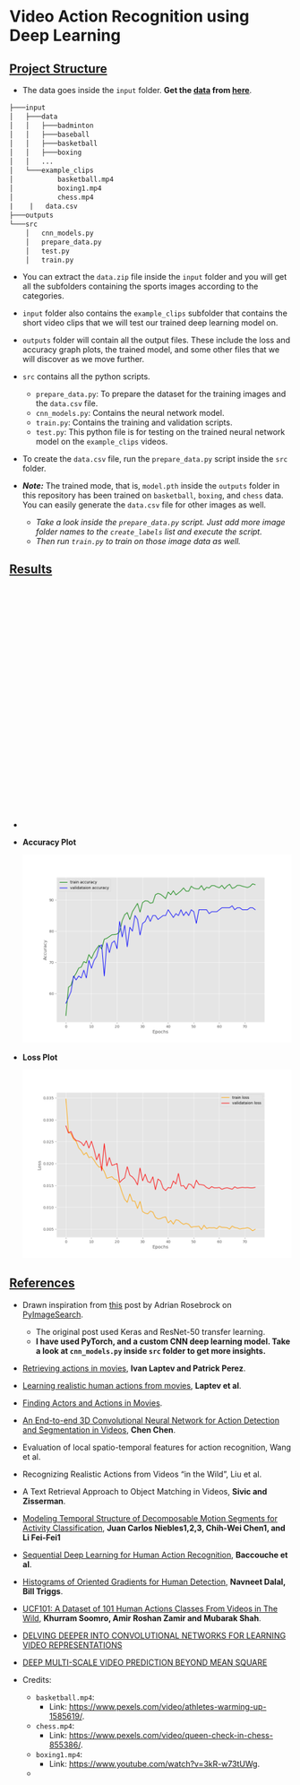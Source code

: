 # Video Action Recognition using Deep Learning





## <u>Project Structure</u>

* The data goes inside the `input` folder. **Get the [data](https://drive.google.com/file/d/107w498Ahs7hxuCAd8tEX0u33OQUYWq4Y/view) from [here](https://drive.google.com/file/d/107w498Ahs7hxuCAd8tEX0u33OQUYWq4Y/view)**.

```
├───input
│   ├───data
│   │   ├───badminton
│   │   ├───baseball
│   │   ├───basketball
│   │   ├───boxing
│   │   ...
│   └───example_clips
│           basketball.mp4
│           boxing1.mp4
│           chess.mp4
|    |   data.csv 
├───outputs
└───src
    │   cnn_models.py
    │   prepare_data.py
    │   test.py
    │   train.py
```

* You can extract the `data.zip` file inside the `input` folder and you will get all the subfolders containing the sports images according to the categories.
* `input` folder also contains the `example_clips` subfolder that contains the short video clips that we will test our trained deep learning model on.
* `outputs` folder will contain all the output files. These include the loss and accuracy graph plots, the trained model, and some other files that we will discover as we move further.
* `src` contains all the python scripts.
  - `prepare_data.py`: To prepare the dataset for the training images and the `data.csv` file.
  - `cnn_models.py`: Contains the neural network model.
  - `train.py`: Contains the training and validation scripts.
  - `test.py`: This python file is for testing on the trained neural network model on the `example_clips` videos.
* To create the `data.csv` file, run the `prepare_data.py` script inside the `src` folder.



* ***Note:*** The trained mode, that is, `model.pth` inside the `outputs` folder in this repository has been trained on `basketball`,  `boxing`, and `chess` data. You can easily generate the `data.csv` file for other images as well. 
  * *Take a look inside the `prepare_data.py` script. Just add more image folder names to the `create_labels` list and execute the script.*
  * *Then run `train.py` to train on those image data as well.*  



## <u>Results</u>

* <iframe width="766" height="431" src=""
  frameborder="0" allow="accelerometer; autoplay; encrypted-media; gyroscope;
  picture-in-picture" allowfullscreen></iframe>

* **Accuracy Plot**

  ![accuracy.png](https://github.com/sovit-123/Video-Recognition-using-Deep-Learning/blob/master/outputs/accuracy.png?raw=true)

* **Loss Plot**

  ![](https://github.com/sovit-123/Video-Recognition-using-Deep-Learning/blob/master/outputs/loss.png?raw=true)



## <u>References</u>

* Drawn inspiration from [this](https://www.pyimagesearch.com/2019/07/15/video-classification-with-keras-and-deep-learning/) post by Adrian Rosebrock on [PyImageSearch](https://www.pyimagesearch.com/).
  * The original post used Keras and ResNet-50 transfer learning.
  * **I have used PyTorch, and a custom CNN deep learning model. Take a look at `cnn_models.py` inside `src` folder to get more insights.**

* [Retrieving actions in movies](http://www.irisa.fr/vista/Papers/2007_iccv_laptev.pdf), **Ivan Laptev and Patrick Perez**.
* [Learning realistic human actions from movies](https://www.irisa.fr/vista/Papers/2008_cvpr_laptev.pdf), **Laptev et al**.
* [Finding Actors and Actions in Movies](https://www.di.ens.fr/willow/research/actoraction/).
* [An End-to-end 3D Convolutional Neural Network for Action Detection and Segmentation in Videos](https://www.academia.edu/35318871/An_End-to-end_3D_Convolutional_Neural_Network_for_Action_Detection_and_Segmentation_in_Videos?email_work_card=title), **Chen Chen**.
* Evaluation of local spatio-temporal features for action recognition, Wang et al.         
* Recognizing Realistic Actions from Videos “in the Wild”, Liu et al. 
* A Text Retrieval Approach to Object Matching in Videos, **Sivic and Zisserman**. 
* [Modeling Temporal Structure of Decomposable Motion Segments for Activity Classification](https://www.researchgate.net/profile/Juan_Carlos_Niebles/publication/221304534_Modeling_Temporal_Structure_of_Decomposable_Motion_Segments_for_Activity_Classification/links/00b495304fe61c9551000000.pdf), **Juan Carlos Niebles1,2,3, Chih-Wei Chen1, and Li Fei-Fei1**
* [Sequential Deep Learning for Human Action Recognition](), **Baccouche et al**.
* [Histograms of Oriented Gradients for Human Detection,](https://hal.inria.fr/file/index/docid/548512/filename/hog_cvpr2005.pdf)  **Navneet Dalal, Bill Triggs**.
* [UCF101: A Dataset of 101 Human Actions Classes From Videos in The Wild](https://arxiv.org/pdf/1212.0402.pdf), **Khurram Soomro, Amir Roshan Zamir and Mubarak Shah**.
* [DELVING DEEPER INTO CONVOLUTIONAL NETWORKS FOR LEARNING VIDEO REPRESENTATIONS](https://arxiv.org/pdf/1511.06432v4.pdf)
* [DEEP MULTI-SCALE VIDEO PREDICTION BEYOND MEAN SQUARE ](https://arxiv.org/pdf/1511.05440v6.pdf)
* Credits:
  * `basketball.mp4`:
    * Link: https://www.pexels.com/video/athletes-warming-up-1585619/.
  * `chess.mp4`: 
    * Link: https://www.pexels.com/video/queen-check-in-chess-855386/.
  * `boxing1.mp4`: 
    * Link: https://www.youtube.com/watch?v=3kR-w73tUWg.
  * 

